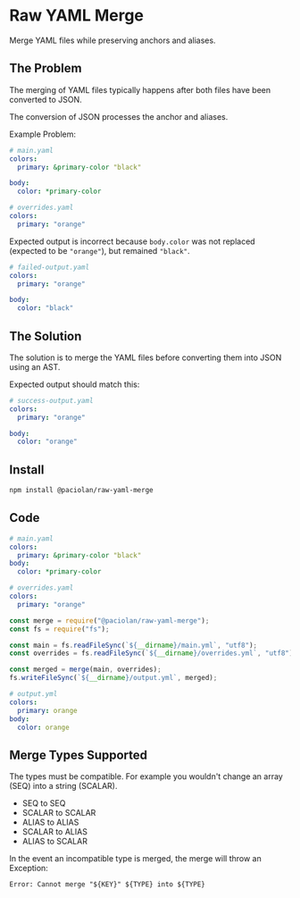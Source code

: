 # Raw YAML Merge

Merge YAML files while preserving anchors and aliases.

## The Problem

The merging of YAML files typically happens after both files have been converted to JSON.

The conversion of JSON processes the anchor and aliases.

Example Problem:

```yaml
# main.yaml
colors:
  primary: &primary-color "black"

body:
  color: *primary-color
```

```yaml
# overrides.yaml
colors:
  primary: "orange"
```

Expected output is incorrect because `body.color` was not replaced (expected to be `"orange"`), but remained `"black"`.

```yaml
# failed-output.yaml
colors:
  primary: "orange"

body:
  color: "black"
```

## The Solution

The solution is to merge the YAML files before converting them into JSON using an AST.

Expected output should match this:

```yaml
# success-output.yaml
colors:
  primary: "orange"

body:
  color: "orange"
```

## Install

```bash
npm install @paciolan/raw-yaml-merge
```

## Code

```yaml
# main.yaml
colors:
  primary: &primary-color "black"
body:
  color: *primary-color
```

```yaml
# overrides.yaml
colors:
  primary: "orange"
```

```javascript
const merge = require("@paciolan/raw-yaml-merge");
const fs = require("fs");

const main = fs.readFileSync(`${__dirname}/main.yml`, "utf8");
const overrides = fs.readFileSync(`${__dirname}/overrides.yml`, "utf8");

const merged = merge(main, overrides);
fs.writeFileSync(`${__dirname}/output.yml`, merged);
```

```yaml
# output.yml
colors:
  primary: orange
body:
  color: orange
```

## Merge Types Supported

The types must be compatible. For example you wouldn't change an array (SEQ) into a string (SCALAR).

- SEQ to SEQ
- SCALAR to SCALAR
- ALIAS to ALIAS
- SCALAR to ALIAS
- ALIAS to SCALAR

In the event an incompatible type is merged, the merge will throw an Exception:

```
Error: Cannot merge "${KEY}" ${TYPE} into ${TYPE}
```
